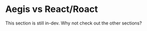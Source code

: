 # Aegis vs React/Roact <Badge type="warning" text="in-dev" />

This section is still in-dev. Why not check out the other sections?
